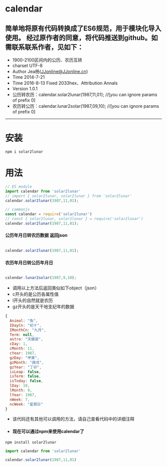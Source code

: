 # calendar

简单地将原有代码转换成了ES6规范，用于模块化导入使用。
经过原作者的同意，将代码推送到github。如需联系联系作者，见如下：
------

* 1900-2100区间内的公历、农历互转
* charset  UTF-8
* Author  Jea杨(JJonline@JJonline.cn)
* Time    2014-7-21
* Time    2016-8-13 Fixed 2033hex、Attribution Annals
* Version 1.0.1
* 公历转农历：calendar.solar2lunar(1987,11,01); //[you can ignore params of prefix 0]
* 农历转公历：calendar.lunar2solar(1987,09,10); //[you can ignore params of prefix 0]

------

# 安装
```shell
npm i solar2lunar
```

# 用法

```javascript
// ES module
import calendar from 'solar2lunar'
// import { solar2lunar, solar2lunar } from 'solar2lunar'
calendar.solar2lunar(1987,11,01);

// commonjs
const calendar = require('solar2lunar')
// const { solar2lunar, solar2lunar } = require('solar2lunar')
calendar.solar2lunar(1987,11,01);
```

#### 公历年月日转农历数据 返回json

```javascript

calendar.solar2lunar(1987,11,01);

```
#### 农历年月日转公历年月日

```javascript

calendar.lunar2solar(1987,9,10);

```
* 调用以上方法后返回类似如下object（json）
* c开头的是公历各属性值 
* l开头的自然就是农历 
* gz开头的是天干地支纪年的数据

```javascript
{
  Animal: "兔",
  IDayCn: "初十",
  IMonthCn: "九月",
  Term: null,
  astro: "天蝎座",
  cDay: 1,
  cMonth: 11,
  cYear: 1987,
  gzDay: "甲寅",
  gzMonth: "庚戌",
  gzYear: "丁卯",
  isLeap: false,
  isTerm: false,
  isToday: false,
  lDay: 10,
  lMonth: 9,
  lYear: 1987,
  nWeek: 7,
  ncWeek: "星期日"
}

```


* 该代码还有其他可以调用的方法，请自己查看代码中的详细注释

* #### 现在可以通过npm来使用calendar了

```npm
npm install solar2lunar
```

```javascript
import calendar from 'solar2lunar'

calendar.solar2lunar(1987,11,01)
```